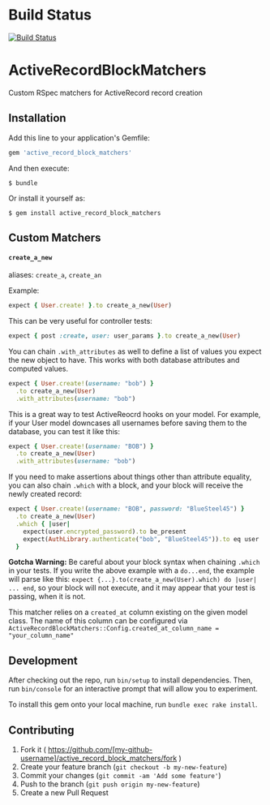 # Build Status
[![Build Status](https://travis-ci.org/nwallace/active_record_block_matchers.svg)](https://travis-ci.org/nwallace/active_record_block_matchers)

# ActiveRecordBlockMatchers

Custom RSpec matchers for ActiveRecord record creation

## Installation

Add this line to your application's Gemfile:

```ruby
gem 'active_record_block_matchers'
```

And then execute:

    $ bundle

Or install it yourself as:

    $ gem install active_record_block_matchers

## Custom Matchers

#### `create_a_new`

aliases: `create_a`, `create_an`

Example:

```ruby
expect { User.create! }.to create_a_new(User)
```

This can be very useful for controller tests:

```ruby
expect { post :create, user: user_params }.to create_a_new(User)
```

You can chain `.with_attributes` as well to define a list of values you expect the new object to have.  This works with both database attributes and computed values.

```ruby
expect { User.create!(username: "bob") }
  .to create_a_new(User)
  .with_attributes(username: "bob")
```

This is a great way to test ActiveReocrd hooks on your model.  For example, if your User model downcases all usernames before saving them to the database, you can test it like this:

```ruby
expect { User.create!(username: "BOB") }
  .to create_a_new(User)
  .with_attributes(username: "bob")
```

If you need to make assertions about things other than attribute equality, you can also chain `.which` with a block, and your block will receive the newly created record:

```ruby
expect { User.create!(username: "BOB", password: "BlueSteel45") }
  .to create_a_new(User)
  .which { |user|
    expect(user.encrypted_password).to be_present
    expect(AuthLibrary.authenticate("bob", "BlueSteel45")).to eq user
  }
```

**Gotcha Warning:** Be careful about your block syntax when chaining `.which` in your tests. If you write the above example with a `do...end`, the example will parse like this: `expect {...}.to(create_a_new(User).which) do |user| ... end`, so your block will not execute, and it may appear that your test is passing, when it is not.

This matcher relies on a `created_at` column existing on the given model class.  The name of this column can be configured via `ActiveRecordBlockMatchers::Config.created_at_column_name = "your_column_name"`

## Development

After checking out the repo, run `bin/setup` to install dependencies. Then, run `bin/console` for an interactive prompt that will allow you to experiment.

To install this gem onto your local machine, run `bundle exec rake install`.

## Contributing

1. Fork it ( https://github.com/[my-github-username]/active_record_block_matchers/fork )
2. Create your feature branch (`git checkout -b my-new-feature`)
3. Commit your changes (`git commit -am 'Add some feature'`)
4. Push to the branch (`git push origin my-new-feature`)
5. Create a new Pull Request
